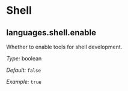   # Shell
  


## languages\.shell\.enable

Whether to enable tools for shell development\.



*Type:*
boolean



*Default:*
` false `



*Example:*
` true `

